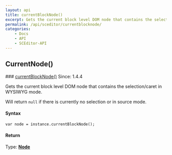 ```yaml
---
layout: api
title: currentBlockNode()
excerpt: Gets the current block level DOM node that contains the selection/caret.
permalink: /api/sceditor/currentblocknode/
categories:
    - Docs
    - API
    - SCEditor-API
---
```

## CurrentNode()

<article class="api method" markdown="1">
### <a id="currentBlockNode" href="#currentBlockNode">currentBlockNode()</a> <span class="since">Since: 1.4.4</span>

Gets the current block level DOM node that contains the selection/caret in WYSIWYG mode.

Will return `null` if there is currently no selection or in source mode.


#### Syntax

	var node = instance.currentBlockNode();


#### Return

Type: **[Node](/api/types/#node)**
</article>

